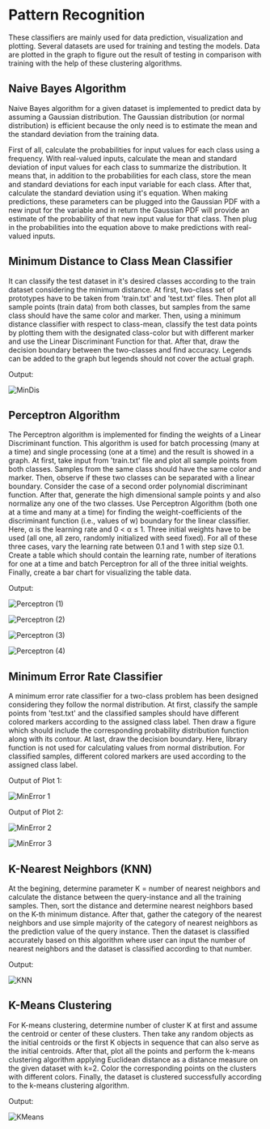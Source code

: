 # Pattern Recognition

These classifiers are mainly used for data prediction, visualization and plotting. Several datasets are used for training and testing the models. Data are plotted in the graph to figure out the result of testing in comparison with training with the help of these clustering algorithms.

## Naive Bayes Algorithm 

Naive Bayes algorithm for a given dataset is implemented to predict data by assuming a Gaussian distribution. The Gaussian distribution (or normal distribution) is efficient because the only need is to estimate the mean and the standard deviation from the training data. 

First of all, calculate the probabilities for input values for each class using a frequency. With real-valued inputs, calculate the mean and standard deviation of input values for each class to summarize the distribution. It means that, in addition to the probabilities for each class, store the mean and standard deviations for each input variable for each class. After that, calculate the standard deviation using it's equation. When making predictions, these parameters can be plugged into the Gaussian PDF with a new input for the variable and in return the Gaussian PDF will provide an estimate of the probability of that new input value for that class. Then plug in the probabilities into the equation above to make predictions with real-valued inputs.

## Minimum Distance to Class Mean Classifier

It can classify the test dataset in it's desired classes according to the train dataset considering the minimum distance. At first, two-class set of prototypes have to be taken from 'train.txt' and 'test.txt' files. Then plot all sample points (train data) from both classes, but samples from the same class should have the same color and marker. Then, using a minimum distance classifier with respect to class-mean, classify the test data points by plotting them with the designated class-color but with different marker and use the Linear Discriminant Function for that. After that, draw the decision boundary between the two-classes and find accuracy. Legends can be added to the graph but legends should not cover the actual graph.

Output:

![MinDis](https://user-images.githubusercontent.com/30154496/82357156-86400a00-9a26-11ea-9e7c-bc75efc97823.jpg)

## Perceptron Algorithm

The Perceptron algorithm is implemented for finding the weights of a Linear Discriminant function. This algorithm is used for batch processing (many at a time) and single processing (one at a time) and the result is showed in a graph. At first, take input from 'train.txt' file and plot all sample points from both classes. Samples from the same class should have the same color and marker. Then, observe if these two classes can be separated with a linear boundary. Consider the case of a second order polynomial discriminant function. After that, generate the high dimensional sample points y and also normalize any one of the two classes. Use Perceptron Algorithm (both one at a time and many at a time) for finding the weight-coefficients of the discriminant function (i.e., values of w) boundary for the linear classifier. Here, α is the learning rate and 0 < α ≤ 1. Three initial weights have to be used (all one, all zero, randomly initialized with seed fixed). For all of these three cases, vary the learning rate between 0.1 and 1 with step size 0.1. Create a table which should contain the learning rate, number of iterations for one at a time and batch Perceptron for all of the three initial weights. Finally, create a bar chart for visualizing the table data.

Output:

![Perceptron (1)](https://user-images.githubusercontent.com/30154496/82357168-8809cd80-9a26-11ea-8f04-83f7338d6978.jpg)


![Perceptron (2)](https://user-images.githubusercontent.com/30154496/82357171-88a26400-9a26-11ea-926c-db2481f8d9e9.jpg)


![Perceptron (3)](https://user-images.githubusercontent.com/30154496/82357175-893afa80-9a26-11ea-9bcf-bca2442e31b5.jpg)


![Perceptron (4)](https://user-images.githubusercontent.com/30154496/82357179-89d39100-9a26-11ea-992b-3c9c57c56d18.jpg)

## Minimum Error Rate Classifier

A minimum error rate classifier for a two-class problem has been designed considering they follow the normal distribution. At first, classify the sample points from 'test.txt' and the classified samples should have different colored markers according to the assigned class label. Then draw a figure which should include the corresponding probability distribution function along with its contour. At last, draw the decision boundary. Here, library function is not used for calculating values from normal distribution. For classified samples, different colored markers are used according to the assigned class label. 

Output of Plot 1:

![MinError 1](https://user-images.githubusercontent.com/30154496/82357159-86400a00-9a26-11ea-95b4-5a254571aa6a.jpg)

Output of Plot 2:

![MinError 2](https://user-images.githubusercontent.com/30154496/82357162-86d8a080-9a26-11ea-9dff-4acfe50ff3e4.jpg)

![MinError 3](https://user-images.githubusercontent.com/30154496/82357164-87713700-9a26-11ea-8bfa-93aa8a488552.jpg)

## K-Nearest Neighbors (KNN) 

At the begining, determine parameter K = number of nearest neighbors and calculate the distance between the query-instance and all the training samples. Then, sort the distance and determine nearest neighbors based on the K-th minimum distance. After that, gather the category of the nearest neighbors and use simple majority of the category of nearest neighbors as the prediction value of the query instance. Then the dataset is classified accurately based on this algorithm where user can input the number of nearest neighbors and the dataset is classified according to that number.

Output:

![KNN](https://user-images.githubusercontent.com/30154496/82357155-85a77380-9a26-11ea-8de9-6f83e3c1dee4.jpg)

## K-Means Clustering

For  K-means clustering, determine number of cluster K at first and assume the centroid or center of these clusters. Then take any random objects as the initial centroids or the first K objects in sequence that can also serve as the initial centroids. After that, plot all the points and perform the k-means clustering algorithm applying Euclidean distance as a distance measure on the given dataset with k=2. Color the corresponding points on the clusters with different colors. Finally, the dataset is clustered successfully according to the k-means clustering algorithm.

Output:

![KMeans](https://user-images.githubusercontent.com/30154496/82357148-83ddb000-9a26-11ea-855d-0196cbe594d3.jpg)

